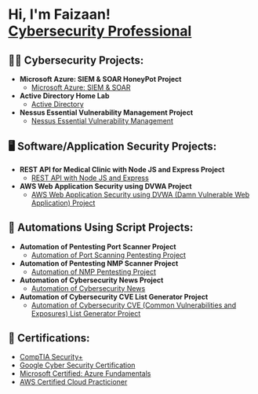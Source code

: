 <h1>Hi, I'm Faizaan! <br/><a href="https://github.com/faizaanpatel"> <a href="https://www.https://www.linkedin.com/in/faizaanpatel1/">Cybersecurity Professional</a></h1>

<h2>👨‍💻 Cybersecurity Projects:</h2>

- <b>Microsoft Azure: SIEM & SOAR HoneyPot Project</b>
  - [Microsoft Azure: SIEM & SOAR](https://github.com/faizaanpatel/AzureSEIMHoneyPot)
- <b>Active Directory Home Lab</b>
  - [Active Directory](hyperlink)
- <b>Nessus Essential Vulnerability Management Project</b>
  - [Nessus Essential Vulnerability Management](hyperlink)

<h2>🖥️ Software/Application Security Projects:</h2>

- <b>REST API for Medical Clinic with Node JS and Express Project</b>
  - [REST API with Node JS and Express](hyperlink)
- <b>AWS Web Application Security using DVWA Project</b>
  - [AWS Web Application Security using DVWA (Damn Vulnerable Web Application) Project](hyperlink)

<h2>🔁 Automations Using Script Projects:</h2>
  
- <b>Automation of Pentesting Port Scanner Project</b>
  - [Automation of Port Scanning Pentesting Project](hyperlink)
- <b>Automation of Pentesting NMP Scanner Project</b>
  - [Automation of NMP Pentesting Project](hyperlink)
- <b>Automation of Cybersecurity News Project</b>
  - [Automation of Cybersecurity News](hyperlink)
- <b>Automation of Cybersecurity CVE List Generator Project</b>
  - [Automation of Cybersecurity CVE (Common Vulnerabilities and Exposures) List Generator Project](hyperlink)

<h2> 🥇 Certifications:</h2>

 - [CompTIA Security+](hyperlink)
 - [Google Cyber Security Certification](hyperlink)
 - [Microsoft Certified: Azure Fundamentals](hyperlink)
 - [AWS Certified Cloud Practicioner](hyperlink)
 

